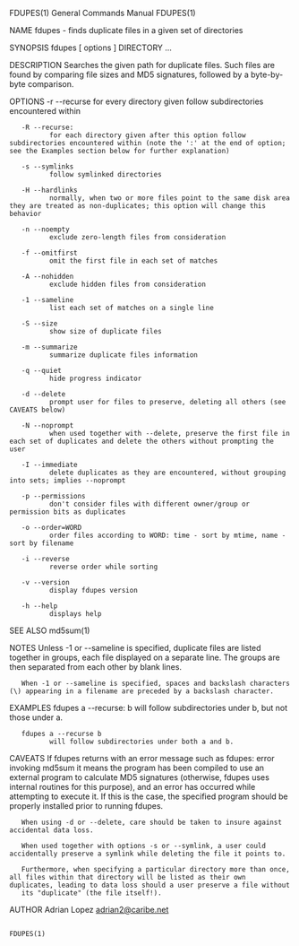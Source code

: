 FDUPES(1)                                                                                  General Commands Manual                                                                                  FDUPES(1)



NAME
       fdupes - finds duplicate files in a given set of directories

SYNOPSIS
       fdupes [ options ] DIRECTORY ...


DESCRIPTION
       Searches the given path for duplicate files. Such files are found by comparing file sizes and MD5 signatures, followed by a byte-by-byte comparison.


OPTIONS
       -r --recurse
              for every directory given follow subdirectories encountered within

       -R --recurse:
              for each directory given after this option follow subdirectories encountered within (note the ':' at the end of option; see the Examples section below for further explanation)

       -s --symlinks
              follow symlinked directories

       -H --hardlinks
              normally, when two or more files point to the same disk area they are treated as non-duplicates; this option will change this behavior

       -n --noempty
              exclude zero-length files from consideration

       -f --omitfirst
              omit the first file in each set of matches

       -A --nohidden
              exclude hidden files from consideration

       -1 --sameline
              list each set of matches on a single line

       -S --size
              show size of duplicate files

       -m --summarize
              summarize duplicate files information

       -q --quiet
              hide progress indicator

       -d --delete
              prompt user for files to preserve, deleting all others (see CAVEATS below)

       -N --noprompt
              when used together with --delete, preserve the first file in each set of duplicates and delete the others without prompting the user

       -I --immediate
              delete duplicates as they are encountered, without grouping into sets; implies --noprompt

       -p --permissions
              don't consider files with different owner/group or permission bits as duplicates

       -o --order=WORD
              order files according to WORD: time - sort by mtime, name - sort by filename

       -i --reverse
              reverse order while sorting

       -v --version
              display fdupes version

       -h --help
              displays help

SEE ALSO
       md5sum(1)

NOTES
       Unless -1 or --sameline is specified, duplicate files are listed together in groups, each file displayed on a separate line. The groups are then separated from each other by blank lines.

       When -1 or --sameline is specified, spaces and backslash characters  (\) appearing in a filename are preceded by a backslash character.


EXAMPLES
       fdupes a --recurse: b
              will follow subdirectories under b, but not those under a.

       fdupes a --recurse b
              will follow subdirectories under both a and b.


CAVEATS
       If  fdupes  returns  with an error message such as fdupes: error invoking md5sum it means the program has been compiled to use an external program to calculate MD5 signatures (otherwise, fdupes uses
       internal routines for this purpose), and an error has occurred while attempting to execute it. If this is the case, the specified program should be properly installed prior to running fdupes.

       When using -d or --delete, care should be taken to insure against accidental data loss.

       When used together with options -s or --symlink, a user could accidentally preserve a symlink while deleting the file it points to.

       Furthermore, when specifying a particular directory more than once, all files within that directory will be listed as their own duplicates, leading to data loss should a user preserve a file without
       its "duplicate" (the file itself!).


AUTHOR
       Adrian Lopez <adrian2@caribe.net>




                                                                                                                                                                                                    FDUPES(1)
